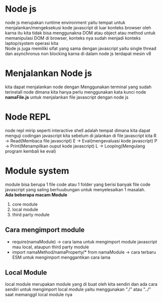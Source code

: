 # Node js
node js merupakan runtime environment yaitu tempat untuk menjalankan/mengeksekusi kode javascript di luar konteks browser oleh karna itu kita tidak bisa menggunakna DOM atau object atau method untuk memanipulasi DOM di browser, konteks nya sudah menjadi konteks laptop/system operasi kita
<br>
Node js juga memiliki sifat yang sama dengan javascript yaitu single thread dan asynchronus non blocking karna di dalam node js terdapat mesin v8

# Menjalankan Node js
kita dapat menjalankan node dengan Menggunakan terminal yang sudah terinstall node dimana kita hanya perlu menggunakan kata kunci node <b>namaFile.js</b> untuk menjalankan file javascript dengan node js

# Node REPL
node repl mirip seperti interactive shell adalah tempat dimana kita dapat menguji codingan javascript kita sebelum di jalankan di file javascript kita 
R -> Read(Membaca file javascript)
E -> Eval(mengevaluasi kode javascript)
P -> Print(Menampilkan ouput kode javascript)
L -> Looping(Mengulang program kembali ke eval)

# Module system
module bisa berupa 1 file code atau 1 folder yang berisi banyak file code javascript yang saling berhuubungan untuk menyelesaikan 1 masalah.
<br>
<b>Ada beberapa macam Module</b>
1. core module
2. local module
3. third party module

## Cara mengimport module 
- require(namaModule) -> cara lama untuk mengimport module javascript mau local, ataupun third party module
- import namaMethod/namaProperty/* from namaModule -> cara terbaru ESM untuk mengimport menggantikan cara lama

## Local Module
local module merupakan module yang di buat oleh kita sendiri dan ada cara sendiri untuk mengimport local module yaitu menggunakan "./" atau "../" saat memanggil local module nya
